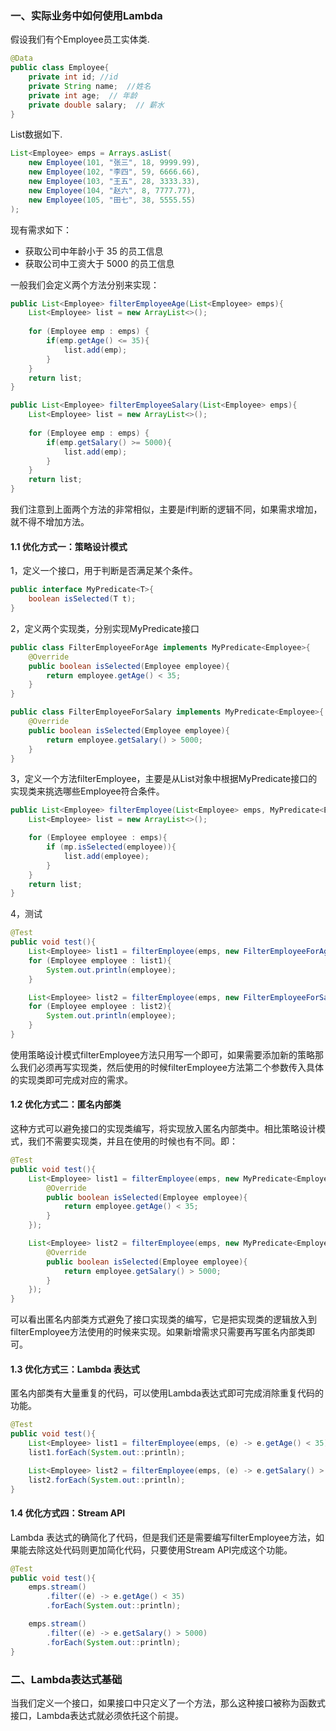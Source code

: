 ### 一、实际业务中如何使用Lambda

假设我们有个Employee员工实体类.

```java
@Data
public class Employee{
    private int id; //id
    private String name;  //姓名
    private int age;  // 年龄
    private double salary;  // 薪水
}
```
List数据如下.

```java
List<Employee> emps = Arrays.asList(
    new Employee(101, "张三", 18, 9999.99),
    new Employee(102, "李四", 59, 6666.66),
    new Employee(103, "王五", 28, 3333.33),
    new Employee(104, "赵六", 8, 7777.77),
    new Employee(105, "田七", 38, 5555.55)
);
```
现有需求如下：
- 获取公司中年龄小于 35 的员工信息
- 获取公司中工资大于 5000 的员工信息

一般我们会定义两个方法分别来实现：

```java
public List<Employee> filterEmployeeAge(List<Employee> emps){
    List<Employee> list = new ArrayList<>();
    
    for (Employee emp : emps) {
        if(emp.getAge() <= 35){
            list.add(emp);
        }
    }
    return list;
}

public List<Employee> filterEmployeeSalary(List<Employee> emps){
    List<Employee> list = new ArrayList<>();
    
    for (Employee emp : emps) {
        if(emp.getSalary() >= 5000){
            list.add(emp);
        }
    }
    return list;
}
```
我们注意到上面两个方法的非常相似，主要是if判断的逻辑不同，如果需求增加，就不得不增加方法。

#### 1.1 优化方式一：策略设计模式

1，定义一个接口，用于判断是否满足某个条件。

```java
public interface MyPredicate<T>{
    boolean isSelected(T t);
}
```
2，定义两个实现类，分别实现MyPredicate接口

```java
public class FilterEmployeeForAge implements MyPredicate<Employee>{
    @Override
    public boolean isSelected(Employee employee){
        return employee.getAge() < 35;
    }
}
```
```java
public class FilterEmployeeForSalary implements MyPredicate<Employee>{
    @Override
    public boolean isSelected(Employee employee){
        return employee.getSalary() > 5000;
    }
}
```
3，定义一个方法filterEmployee，主要是从List<Employee>对象中根据MyPredicate接口的实现类来挑选哪些Employee符合条件。

```java
public List<Employee> filterEmployee(List<Employee> emps, MyPredicate<Employee> mp){
    List<Employee> list = new ArrayList<>();

    for (Employee employee : emps){
        if (mp.isSelected(employee)){
            list.add(employee);
        }
    }
    return list;
}
```
4，测试

```java
@Test
public void test(){
    List<Employee> list1 = filterEmployee(emps, new FilterEmployeeForAge());
    for (Employee employee : list1){
        System.out.println(employee);
    }

    List<Employee> list2 = filterEmployee(emps, new FilterEmployeeForSalary());
    for (Employee employee : list2){
        System.out.println(employee);
    }
}
```
使用策略设计模式filterEmployee方法只用写一个即可，如果需要添加新的策略那么我们必须再写实现类，然后使用的时候filterEmployee方法第二个参数传入具体的实现类即可完成对应的需求。

#### 1.2 优化方式二：匿名内部类

这种方式可以避免接口的实现类编写，将实现放入匿名内部类中。相比策略设计模式，我们不需要实现类，并且在使用的时候也有不同。即：

```java
@Test
public void test(){
    List<Employee> list1 = filterEmployee(emps, new MyPredicate<Employee>(){
        @Override
        public boolean isSelected(Employee employee){
            return employee.getAge() < 35;
        }
    });

    List<Employee> list2 = filterEmployee(emps, new MyPredicate<Employee>(){
        @Override
        public boolean isSelected(Employee employee){
            return employee.getSalary() > 5000;
        }
    });
}
```
可以看出匿名内部类方式避免了接口实现类的编写，它是把实现类的逻辑放入到filterEmployee方法使用的时候来实现。如果新增需求只需要再写匿名内部类即可。

#### 1.3 优化方式三：Lambda 表达式

匿名内部类有大量重复的代码，可以使用Lambda表达式即可完成消除重复代码的功能。

```java
@Test
public void test(){
    List<Employee> list1 = filterEmployee(emps, (e) -> e.getAge() < 35);
    list1.forEach(System.out::println);

    List<Employee> list2 = filterEmployee(emps, (e) -> e.getSalary() > 5000);
    list2.forEach(System.out::println);
}
```
#### 1.4 优化方式四：Stream API

Lambda 表达式的确简化了代码，但是我们还是需要编写filterEmployee方法，如果能去除这处代码则更加简化代码，只要使用Stream API完成这个功能。

```java
@Test
public void test(){
    emps.stream()
        .filter((e) -> e.getAge() < 35)
        .forEach(System.out::println);

    emps.stream()
        .filter((e) -> e.getSalary() > 5000)
        .forEach(System.out::println);
}
```

### 二、Lambda表达式基础

当我们定义一个接口，如果接口中只定义了一个方法，那么这种接口被称为函数式接口，Lambda表达式就必须依托这个前提。


